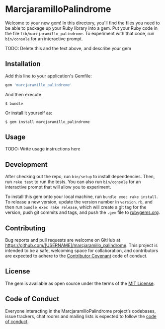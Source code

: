 # MarcjaramilloPalindrome

Welcome to your new gem! In this directory, you'll find the files you need to be able to package up your Ruby library into a gem. Put your Ruby code in the file `lib/marcjaramillo_palindrome`. To experiment with that code, run `bin/console` for an interactive prompt.

TODO: Delete this and the text above, and describe your gem

## Installation

Add this line to your application's Gemfile:

```ruby
gem 'marcjaramillo_palindrome'
```

And then execute:

    $ bundle

Or install it yourself as:

    $ gem install marcjaramillo_palindrome

## Usage

TODO: Write usage instructions here

## Development

After checking out the repo, run `bin/setup` to install dependencies. Then, run `rake test` to run the tests. You can also run `bin/console` for an interactive prompt that will allow you to experiment.

To install this gem onto your local machine, run `bundle exec rake install`. To release a new version, update the version number in `version.rb`, and then run `bundle exec rake release`, which will create a git tag for the version, push git commits and tags, and push the `.gem` file to [rubygems.org](https://rubygems.org).

## Contributing

Bug reports and pull requests are welcome on GitHub at https://github.com/[USERNAME]/marcjaramillo_palindrome. This project is intended to be a safe, welcoming space for collaboration, and contributors are expected to adhere to the [Contributor Covenant](http://contributor-covenant.org) code of conduct.

## License

The gem is available as open source under the terms of the [MIT License](https://opensource.org/licenses/MIT).

## Code of Conduct

Everyone interacting in the MarcjaramilloPalindrome project’s codebases, issue trackers, chat rooms and mailing lists is expected to follow the [code of conduct](https://github.com/[USERNAME]/marcjaramillo_palindrome/blob/master/CODE_OF_CONDUCT.md).
